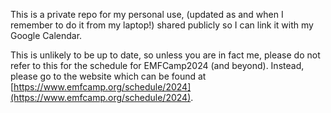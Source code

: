 This is a private repo for my personal use, (updated as and when I remember to do it from my laptop!) shared publicly so I can link it with my Google Calendar.

This is unlikely to be up to date, so unless you are in fact me, please do not refer to this for the schedule for EMFCamp2024 (and beyond). Instead, please go to the website which can be found at [https://www.emfcamp.org/schedule/2024](https://www.emfcamp.org/schedule/2024).
